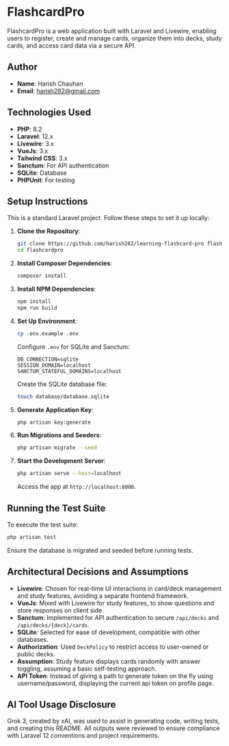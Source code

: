 # FlashcardPro

FlashcardPro is a web application built with Laravel and Livewire, enabling users to register, create and manage cards, organize them into decks, study cards, and access card data via a secure API.

## Author

-   **Name**: Harish Chauhan
-   **Email**: harish282@gmail.com

## Technologies Used

-   **PHP**: 8.2
-   **Laravel**: 12.x
-   **Livewire**: 3.x
-   **VueJs**: 3.x
-   **Tailwind CSS**: 3.x
-   **Sanctum**: For API authentication
-   **SQLite**: Database
-   **PHPUnit**: For testing

## Setup Instructions

This is a standard Laravel project. Follow these steps to set it up locally:

1. **Clone the Repository**:

    ```bash
    git clone https://github.com/harish282/learning-flashcard-pro flashcardpro
    cd flashcardpro
    ```

2. **Install Composer Dependencies**:

    ```bash
    composer install
    ```

3. **Install NPM Dependencies**:

    ```bash
    npm install
    npm run build
    ```

4. **Set Up Environment**:

    ```bash
    cp .env.example .env
    ```

    Configure `.env` for SQLite and Sanctum:

    ```
    DB_CONNECTION=sqlite
    SESSION_DOMAIN=localhost
    SANCTUM_STATEFUL_DOMAINS=localhost
    ```

    Create the SQLite database file:

    ```bash
    touch database/database.sqlite
    ```

5. **Generate Application Key**:

    ```bash
    php artisan key:generate
    ```

6. **Run Migrations and Seeders**:

    ```bash
    php artisan migrate --seed
    ```

7. **Start the Development Server**:
    ```bash
    php artisan serve --host=localhost
    ```
    Access the app at `http://localhost:8000`.

## Running the Test Suite

To execute the test suite:

```bash
php artisan test
```

Ensure the database is migrated and seeded before running tests.

## Architectural Decisions and Assumptions

-   **Livewire**: Chosen for real-time UI interactions in card/deck management and study features, avoiding a separate frontend framework.
-   **VueJs**: Mixed with Livewire for study features, to show questions and store responses on client side.
-   **Sanctum**: Implemented for API authentication to secure `/api/decks` and `/api/decks/{deck}/cards`.
-   **SQLite**: Selected for ease of development, compatible with other databases.
-   **Authorization**: Used `DeckPolicy` to restrict access to user-owned or public decks.
-   **Assumption**: Study feature displays cards randomly with answer toggling, assuming a basic self-testing approach.
-   **API Token**: Instead of giving a path to generate token on the fly using username/password, displaying the current api token on profile page.

## AI Tool Usage Disclosure

Grok 3, created by xAI, was used to assist in generating code, writing tests, and creating this README. All outputs were reviewed to ensure compliance with Laravel 12 conventions and project requirements.
